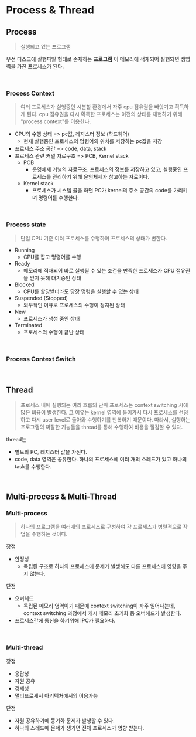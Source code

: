 # Process & Thread

## Process
> 실행되고 있는 프로그램

우선 디스크에 실행파일 형태로 존재하는 __프로그램__ 이 메모리에 적재되어 실행되면 생명력을 가진 프로세스가 된다.

<br>

### Process Context
> 여러 프로세스가 실행중인 시분할 환경에서 자주 cpu 점유권을 빼앗기고 획득하게 된다. cpu 점유권을 다시 획득한 프로세스는 이전의 상태를 재현하기 위해 "process context"를 이용한다.

- CPU의 수행 상태 => pc값, 레지스터 정보 (하드웨어)
    - 현재 실행중인 프로세스의 명령어의 위치를 저장하는 pc값을 저장
- 프로세스 주소 공간 => code, data, stack
- 프로세스 관련 커널 자료구조 => PCB, Kernel stack
    - PCB
        - 운영체제 커널의 자료구조. 프로세스의 정보를 저장하고 있고, 실행중인 프로세스를 관리하기 위해 운영체제가 참고하는 자료이다.
    - Kernel stack
        - 프로세스가 시스템 콜을 하면 PC가 kernel의 주소 공간의 code를 가리키며 명령어를 수행한다.

<br>

### Process state
> 단일 CPU 기준 여러 프로세스를 수행하며 프로세스의 상태가 변한다.

- Running
    - CPU를 잡고 명령어를 수행
- Ready
    - 메모리에 적재되어 바로 실행될 수 있는 조건을 만족한 프로세스가 CPU 점유권을 얻지 못해 대기중인 상태
- Blocked
    - CPU를 할당받더라도 당장 명령을 실행할 수 없는 상태
- Suspended (Stopped)
    - 외부적인 이유로 프로세스의 수행이 정지된 상태
- New
    - 프로세스가 생성 중인 상태
- Terminated
    - 프로세스의 수행이 끝난 상태

<br>

### Process Context Switch

<br>


## Thread
> 프로세스 내에 실행되는 여러 흐름의 단위
프로세스는 context switching 시에 많은 비용이 발생한다. 그 이유는 kernel 영역에 들어가서 다시 프로세스를 선정하고 다시 user level로 돌아와 수행하기를 반복하기 때문이다.
따라서, 실행하는 프로그램의 짜잘한 기능들을 thread를 통해 수행하여 비용을 절감할 수 있다.

thread는
- 별도의 PC, 레지스터 값을 가진다.
- code, data 영역은 공유한다.
하나의 프로세스에 여러 개의 스레드가 있고 하나의 task를 수행한다.


<br>

## Multi-process & Multi-Thread

### Multi-process
> 하나의 프로그램을 여러개의 프로세스로 구성하여 각 프로세스가 병렬적으로 작업을 수행하는 것이다. 

장점
- 안정성
    - 독립된 구조로 하나의 프로세스에 문제가 발생해도 다른 프로세스에 영향을 주지 않는다.

단점
- 오버헤드
    - 독립된 메모리 영역이기 때문에 context switching이 자주 일어나는데, context switching 과정에서 캐시 메모리 초기화 등 오버헤드가 발생한다.
- 프로세스간에 통신을 하기위해 IPC가 필요하다.

<br>

### Multi-thread

장점
- 응답성
- 자원 공유
- 경제성
- 멀티프로세서 아키텍처에서의 이용가능

단점
- 자원 공유하기에 동기화 문제가 발생할 수 있다.
- 하나의 스레드에 문제가 생기면 전체 프로세스가 영향 받는다.